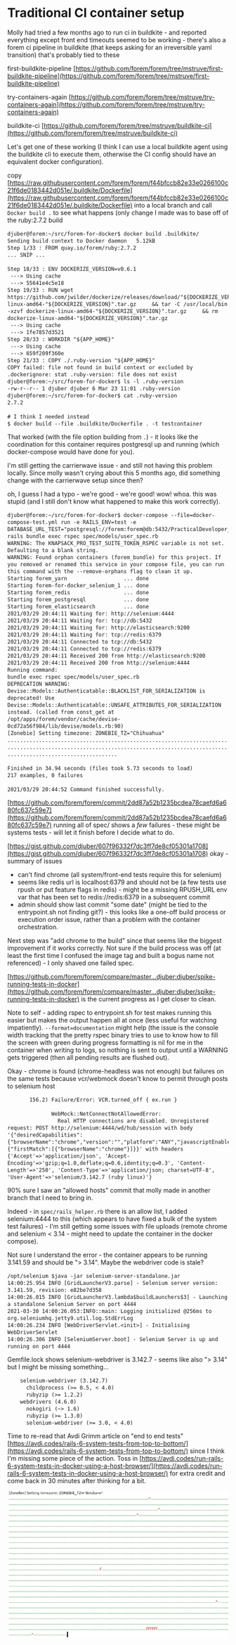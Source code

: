 # Traditional CI container setup

Molly had tried a few months ago to run ci in buildkite - and reported everything except front end timeouts seemed to be working - there's also a forem ci pipeline in buildkite \(that keeps asking for an irreversible yaml transition\) that's probably tied to these

first-buildkite-pipeline [https://github.com/forem/forem/tree/mstruve/first-buildkite-pipeline](https://github.com/forem/forem/tree/mstruve/first-buildkite-pipeline)

try-containers-again [https://github.com/forem/forem/tree/mstruve/try-containers-again](https://github.com/forem/forem/tree/mstruve/try-containers-again) 

buildkite-ci [https://github.com/forem/forem/tree/mstruve/buildkite-ci](https://github.com/forem/forem/tree/mstruve/buildkite-ci)



Let's get one of these working \(I think I can use a local buildkite agent using the buildkite cli to execute them, otherwise the CI config should have an equivalent docker configuration\).

copy [https://raw.githubusercontent.com/forem/forem/f44bfccb82e33e0266100c21f6de0183442d051e/.buildkite/Dockerfile](https://raw.githubusercontent.com/forem/forem/f44bfccb82e33e0266100c21f6de0183442d051e/.buildkite/Dockerfile) into a local branch and call `Docker build .` to see what happens \(only change I made was to base off of the ruby:2.7.2 build 



```text
djuber@forem:~/src/forem-for-docker$ docker build .buildkite/
Sending build context to Docker daemon   5.12kB
Step 1/33 : FROM quay.io/forem/ruby:2.7.2
... SNIP ...

Step 18/33 : ENV DOCKERIZE_VERSION=v0.6.1
 ---> Using cache
 ---> 55641e4c5e18
Step 19/33 : RUN wget https://github.com/jwilder/dockerize/releases/download/"${DOCKERIZE_VERSION}"/dockerize-linux-amd64-"${DOCKERIZE_VERSION}".tar.gz     && tar -C /usr/local/bin -xzvf dockerize-linux-amd64-"${DOCKERIZE_VERSION}".tar.gz     && rm dockerize-linux-amd64-"${DOCKERIZE_VERSION}".tar.gz
 ---> Using cache
 ---> 1fe7857d3521
Step 20/33 : WORKDIR "${APP_HOME}"
 ---> Using cache
 ---> 659f209f360e
Step 21/33 : COPY ./.ruby-version "${APP_HOME}"
COPY failed: file not found in build context or excluded by .dockerignore: stat .ruby-version: file does not exist
djuber@forem:~/src/forem-for-docker$ ls -l .ruby-version 
-rw-r--r-- 1 djuber djuber 6 Mar 23 11:01 .ruby-version
djuber@forem:~/src/forem-for-docker$ cat .ruby-version 
2.7.2

# I think I needed instead 
$ docker build --file .buildkite/Dockerfile . -t testcontainer
```

That worked \(with the file option building from `.`\) - it looks like the coordination for this container requires postgresql up and running \(which docker-compose would have done for you\).

I'm still getting the carrierwave issue - and still not having this problem locally. Since molly wasn't crying about this 5 months ago, did something change with the carrierwave setup since then?

oh, I guess I had a typo - we're good - we're good! wow! whoa. this was stupid \(and I still don't know what happened to make this work correctly\).



```text
djuber@forem:~/src/forem-for-docker$ docker-compose --file=docker-compose-test.yml run -e RAILS_ENV=test -e DATABASE_URL_TEST="postgresql://forem:forem@db:5432/PracticalDeveloper_test"  rails bundle exec rspec spec/models/user_spec.rb   
WARNING: The KNAPSACK_PRO_TEST_SUITE_TOKEN_RSPEC variable is not set. Defaulting to a blank string.
WARNING: Found orphan containers (forem_bundle) for this project. If you removed or renamed this service in your compose file, you can run this command with the --remove-orphans flag to clean it up.
Starting forem_yarn                  ... done
Starting forem-for-docker_selenium_1 ... done
Starting forem_redis                 ... done
Starting forem_postgresql            ... done
Starting forem_elasticsearch         ... done
2021/03/29 20:44:11 Waiting for: http://selenium:4444
2021/03/29 20:44:11 Waiting for: tcp://db:5432
2021/03/29 20:44:11 Waiting for: http://elasticsearch:9200
2021/03/29 20:44:11 Waiting for: tcp://redis:6379
2021/03/29 20:44:11 Connected to tcp://db:5432
2021/03/29 20:44:11 Connected to tcp://redis:6379
2021/03/29 20:44:11 Received 200 from http://elasticsearch:9200
2021/03/29 20:44:11 Received 200 from http://selenium:4444
Running command:
bundle exec rspec spec/models/user_spec.rb
DEPRECATION WARNING: Devise::Models::Authenticatable::BLACKLIST_FOR_SERIALIZATION is deprecated! Use Devise::Models::Authenticatable::UNSAFE_ATTRIBUTES_FOR_SERIALIZATION instead. (called from const_get at /opt/apps/forem/vendor/cache/devise-0cd72a56f984/lib/devise/models.rb:90)
[Zonebie] Setting timezone: ZONEBIE_TZ="Chihuahua"
..........................................................................................
..........................................................................................
...................................

Finished in 34.94 seconds (files took 5.73 seconds to load)
217 examples, 0 failures

2021/03/29 20:44:52 Command finished successfully.
```

[https://github.com/forem/forem/commit/2dd87a52b1235bcdea78caefd6a680fc637c59e7](https://github.com/forem/forem/commit/2dd87a52b1235bcdea78caefd6a680fc637c59e7) running all of spec/ shows a _few_ failures - these might be systems tests - will let it finish before I decide what to do.



[https://gist.github.com/djuber/607f96332f7dc3ff7de8cf05301a1708](https://gist.github.com/djuber/607f96332f7dc3ff7de8cf05301a1708) okay - summary of issues

* can't find chrome \(all system/front-end tests require this for selenium\)
* seems like redis url is localhost:6379 and should not be \(a few tests use rpush or put feature flags in redis\) - might be a missing RPUSH\_URL env var that has been set to redis://redis:6379 in a subsequent commit
* admin should show last commit "some date" \(might be tied to the entrypoint.sh not finding git?\) - this looks like a one-off build process or execution order issue, rather than a problem with the container orchestration.

Next step was "add chrome to the build" since that seems like the biggest improvement if it works correctly.  Not sure if the build process was off \(at least the first time I confused the image tag and built a bogus name not referenced\) - I only shaved one failed spec.

[https://github.com/forem/forem/compare/master...djuber:djuber/spike-running-tests-in-docker](https://github.com/forem/forem/compare/master...djuber:djuber/spike-running-tests-in-docker) is the current progress as I get closer to clean. 

Note to self - adding rspec to entrypoint.sh for test makes running this easier but makes the output happen all at once \(less useful for watching impatiently\). `--format=documentation` might help \(the issue is the console width tracking that the pretty rspec binary tries to use to know how to fill the screen with green during progress formatting is nil for me in the container when writing to logs, so nothing is sent to output until a WARNING gets triggered \(then all pending results are flushed out\).

Okay - chrome is found \(chrome-headless was not enough\) but failures on the same tests because vcr/webmock doesn't know to permit through posts to selenium host

```text
       156.2) Failure/Error: VCR.turned_off { ex.run }
              
              WebMock::NetConnectNotAllowedError:
                Real HTTP connections are disabled. Unregistered request: POST http://selenium:4444/wd/hub/session with body '{"desiredCapabilities":{"browserName":"chrome","version":"","platform":"ANY","javascriptEnabled":true,"cssSelectorsEnabled":true,"takesScreenshot":false,"nativeEvents":false,"rotatable":false},"capabilities":{"firstMatch":[{"browserName":"chrome"}]}}' with headers {'Accept'=>'application/json', 'Accept-Encoding'=>'gzip;q=1.0,deflate;q=0.6,identity;q=0.3', 'Content-Length'=>'250', 'Content-Type'=>'application/json; charset=UTF-8', 'User-Agent'=>'selenium/3.142.7 (ruby linux)'}

```

90% sure I saw an "allowed hosts" commit that molly made in another branch that I need to bring in.

Indeed - in `spec/rails_helper.rb` there is an allow list, I added selenium:4444 to this \(which appears to have fixed a bulk of the system test failures\) - I'm still getting some issues with file uploads \(remote chrome and selenium &lt; 3.14 - might need to update the container in the docker compose\).

Not sure I understand the error - the container appears to be running 3.141.59 and should be "&gt; 3.14". Maybe the webdriver code is stale?

```text
/opt/selenium $java -jar selenium-server-standalone.jar 
14:00:25.954 INFO [GridLauncherV3.parse] - Selenium server version: 3.141.59, revision: e82be7d358
14:00:26.015 INFO [GridLauncherV3.lambda$buildLaunchers$3] - Launching a standalone Selenium Server on port 4444
2021-03-30 14:00:26.053:INFO::main: Logging initialized @256ms to org.seleniumhq.jetty9.util.log.StdErrLog
14:00:26.234 INFO [WebDriverServlet.<init>] - Initialising WebDriverServlet
14:00:26.306 INFO [SeleniumServer.boot] - Selenium Server is up and running on port 4444
```

Gemfile.lock shows selenium-webdriver is 3.142.7 - seems like also "&gt; 3.14" but I might be missing something...

```text
    selenium-webdriver (3.142.7)
      childprocess (>= 0.5, < 4.0)
      rubyzip (>= 1.2.2)
    webdrivers (4.6.0)
      nokogiri (~> 1.6)
      rubyzip (>= 1.3.0)
      selenium-webdriver (>= 3.0, < 4.0)
```

Time to re-read that Avdi  Grimm article on "end to end tests" [https://avdi.codes/rails-6-system-tests-from-top-to-bottom/](https://avdi.codes/rails-6-system-tests-from-top-to-bottom/) since I think I'm missing some piece of the action. Toss in [https://avdi.codes/run-rails-6-system-tests-in-docker-using-a-host-browser/](https://avdi.codes/run-rails-6-system-tests-in-docker-using-a-host-browser/) for extra credit and come back in 30 minutes after thinking for a bit.



![Still a few failures but this is excellent progress from last week](../.gitbook/assets/i-will-win.png)



